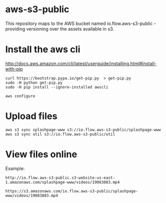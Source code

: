 # aws-s3-public

This repository maps to the AWS bucket named io.flow.aws-s3-public -
providing versioning over the assets available in s3.

# Install the aws cli

http://docs.aws.amazon.com/cli/latest/userguide/installing.html#install-with-pip

    curl https://bootstrap.pypa.io/get-pip.py  > get-pip.py
    sudo -H python get-pip.py
    sudo -H pip install --ignore-installed awscli

    aws configure

# Upload files

    aws s3 sync splashpage-www s3://io.flow.aws-s3-public/splashpage-www
    aws s3 sync util s3://io.flow.aws-s3-public/util

# View files online

Example:

    http://io.flow.aws-s3-public.s3-website-us-east-1.amazonaws.com/splashpage-www/videos/19083883.mp4

    https://s3.amazonaws.com/io.flow.aws-s3-public/splashpage-www/videos/19083883.mp4
    